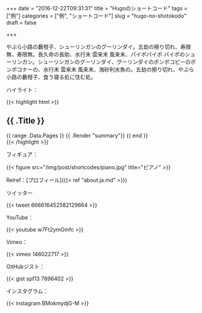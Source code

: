 +++
date = "2016-12-22T09:31:31"
title = "Hugoのショートコード"
tags = ["例"]
categories = ["例", "ショートコード"]
slug = "hugo-no-shotokodo"
draft = false

+++

やぶら小路の藪柑子、シューリンガンのグーリンダイ。五劫の擦り切れ、寿限無、寿限無。長久命の長助、水行末 雲来末 風来末、パイポパイポ パイポのシューリンガン。シューリンガンのグーリンダイ、グーリンダイのポンポコピーのポンポコナーの、水行末 雲来末 風来末、海砂利水魚の。五劫の擦り切れ、やぶら小路の藪柑子、食う寝る処に住む処。

ハイライト：

{{< highlight html >}}
<section id="main">
  <div>
   <h1 id="title">{{ .Title }}</h1>
    {{ range .Data.Pages }}
        {{ .Render "summary"}}
    {{ end }}
  </div>
</section>
{{< /highlight >}}

フィギュア：

{{< figure src="/img/post/shortcodes/piano.jpg" title="ピアノ" >}}

Relref：[プロフィール]({{< ref "about.ja.md" >}})

ツイッター

{{< tweet 666616452582129664 >}}

YouTube：

{{< youtube w7Ft2ymGmfc >}}

Vimeo：

{{< vimeo 146022717 >}}

GitHubジスト：

{{< gist spf13 7896402 >}}

インスタグラム：

{{< instagram BMokmydjG-M >}}
